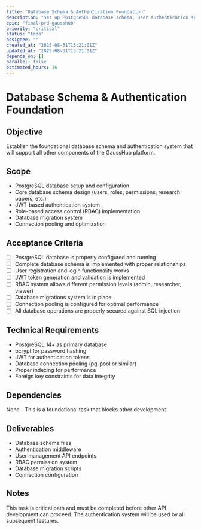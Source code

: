 ```yaml
---
title: "Database Schema & Authentication Foundation"
description: "Set up PostgreSQL database schema, user authentication system with JWT tokens, and role-based access control (RBAC)"
epic: "final-prd-gausshub"
priority: "critical"
status: "todo"
assignee: ""
created_at: "2025-08-31T15:21:01Z"
updated_at: "2025-08-31T15:21:01Z"
depends_on: []
parallel: false
estimated_hours: 16
---
```


# Database Schema & Authentication Foundation

## Objective
Establish the foundational database schema and authentication system that will support all other components of the GaussHub platform.

## Scope
- PostgreSQL database setup and configuration
- Core database schema design (users, roles, permissions, research papers, etc.)
- JWT-based authentication system
- Role-based access control (RBAC) implementation
- Database migration system
- Connection pooling and optimization

## Acceptance Criteria
- [ ] PostgreSQL database is properly configured and running
- [ ] Complete database schema is implemented with proper relationships
- [ ] User registration and login functionality works
- [ ] JWT token generation and validation is implemented
- [ ] RBAC system allows different permission levels (admin, researcher, viewer)
- [ ] Database migrations system is in place
- [ ] Connection pooling is configured for optimal performance
- [ ] All database operations are properly secured against SQL injection

## Technical Requirements
- PostgreSQL 14+ as primary database
- bcrypt for password hashing
- JWT for authentication tokens
- Database connection pooling (pg-pool or similar)
- Proper indexing for performance
- Foreign key constraints for data integrity

## Dependencies
None - This is a foundational task that blocks other development

## Deliverables
- Database schema files
- Authentication middleware
- User management API endpoints
- RBAC permission system
- Database migration scripts
- Connection configuration

## Notes
This task is critical path and must be completed before other API development can proceed. The authentication system will be used by all subsequent features.